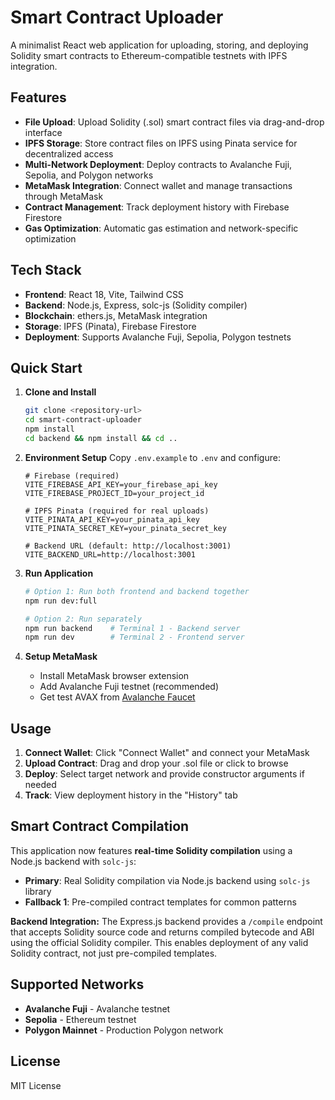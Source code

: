 # Smart Contract Uploader

A minimalist React web application for uploading, storing, and deploying Solidity smart contracts to Ethereum-compatible testnets with IPFS integration.

## Features

- **File Upload**: Upload Solidity (.sol) smart contract files via drag-and-drop interface
- **IPFS Storage**: Store contract files on IPFS using Pinata service for decentralized access
- **Multi-Network Deployment**: Deploy contracts to Avalanche Fuji, Sepolia, and Polygon networks
- **MetaMask Integration**: Connect wallet and manage transactions through MetaMask
- **Contract Management**: Track deployment history with Firebase Firestore
- **Gas Optimization**: Automatic gas estimation and network-specific optimization

## Tech Stack

- **Frontend**: React 18, Vite, Tailwind CSS
- **Backend**: Node.js, Express, solc-js (Solidity compiler)
- **Blockchain**: ethers.js, MetaMask integration
- **Storage**: IPFS (Pinata), Firebase Firestore
- **Deployment**: Supports Avalanche Fuji, Sepolia, Polygon testnets

## Quick Start

1. **Clone and Install**
   ```bash
   git clone <repository-url>
   cd smart-contract-uploader
   npm install
   cd backend && npm install && cd ..
   ```

2. **Environment Setup**
   Copy `.env.example` to `.env` and configure:
   ```
   # Firebase (required)
   VITE_FIREBASE_API_KEY=your_firebase_api_key
   VITE_FIREBASE_PROJECT_ID=your_project_id
   
   # IPFS Pinata (required for real uploads)
   VITE_PINATA_API_KEY=your_pinata_api_key
   VITE_PINATA_SECRET_KEY=your_pinata_secret_key
   
   # Backend URL (default: http://localhost:3001)
   VITE_BACKEND_URL=http://localhost:3001
   ```

3. **Run Application**
   ```bash
   # Option 1: Run both frontend and backend together
   npm run dev:full
   
   # Option 2: Run separately
   npm run backend    # Terminal 1 - Backend server
   npm run dev        # Terminal 2 - Frontend server
   ```

4. **Setup MetaMask**
   - Install MetaMask browser extension
   - Add Avalanche Fuji testnet (recommended)
   - Get test AVAX from [Avalanche Faucet](https://core.app/tools/testnet-faucet/)

## Usage

1. **Connect Wallet**: Click "Connect Wallet" and connect your MetaMask
2. **Upload Contract**: Drag and drop your .sol file or click to browse
3. **Deploy**: Select target network and provide constructor arguments if needed
4. **Track**: View deployment history in the "History" tab

## Smart Contract Compilation

This application now features **real-time Solidity compilation** using a Node.js backend with `solc-js`:

- **Primary**: Real Solidity compilation via Node.js backend using `solc-js` library
- **Fallback 1**: Pre-compiled contract templates for common patterns

**Backend Integration:**
The Express.js backend provides a `/compile` endpoint that accepts Solidity source code and returns compiled bytecode and ABI using the official Solidity compiler. This enables deployment of any valid Solidity contract, not just pre-compiled templates.

## Supported Networks

- **Avalanche Fuji** - Avalanche testnet
- **Sepolia** - Ethereum testnet  
- **Polygon Mainnet** - Production Polygon network

## License

MIT License
